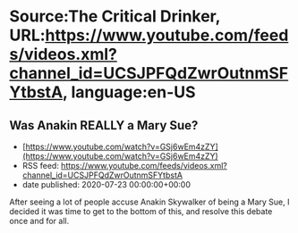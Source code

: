 # Source:The Critical Drinker, URL:https://www.youtube.com/feeds/videos.xml?channel_id=UCSJPFQdZwrOutnmSFYtbstA, language:en-US

## Was Anakin REALLY a Mary Sue?
 - [https://www.youtube.com/watch?v=GSj6wEm4zZY](https://www.youtube.com/watch?v=GSj6wEm4zZY)
 - RSS feed: https://www.youtube.com/feeds/videos.xml?channel_id=UCSJPFQdZwrOutnmSFYtbstA
 - date published: 2020-07-23 00:00:00+00:00

After seeing a lot of people accuse Anakin Skywalker of being a Mary Sue, I decided it was time to get to the bottom of this, and resolve this debate once and for all.


